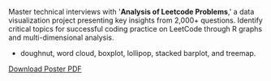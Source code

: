 Master technical interviews with '**Analysis of Leetcode Problems**,' a data visualization project presenting key insights from 2,000+ questions. Identify critical topics for successful coding practice on LeetCode through R graphs and multi-dimensional analysis.

- doughnut, word cloud, boxplot, lollipop, stacked barplot, and treemap.

[Download Poster PDF](https://github.com/chennychenze/data-viz-poster/blob/main/data-viz-poster.pdf)
